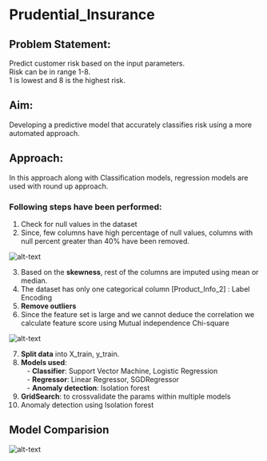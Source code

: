 # Prudential_Insurance

## **Problem Statement:**
Predict customer risk based on the input parameters.<br>
Risk can be in range 1-8.<br>
1 is lowest and 8 is the highest risk.<br>

## **Aim:**
Developing a predictive model that accurately classifies risk using a more automated approach.

## **Approach:**
In this approach along with Classification models, regression models are used with round up approach.

### Following steps have been performed:
1. Check for null values in the dataset
2. Since, few columns have high percentage of null values, columns with null percent greater than 40% have been removed.

![alt-text](https://github.com/HitPant/Prudential_Insurance/blob/main/images/missratio.jpg)

3. Based on the **skewness**, rest of the columns are imputed using mean or median.
4. The dataset has only one categorical column [Product_Info_2] : Label Encoding
5. **Remove outliers**
6. Since the feature set is large and we cannot deduce the correlation we calculate feature score using Mutual independence Chi-square

![alt-text](https://github.com/HitPant/Prudential_Insurance/blob/main/images/chi.jpg)

7. **Split data** into X_train, y_train.
8. **Models used**:<br>
&nbsp;&nbsp; - **Classifier**: Support Vector Machine, Logistic Regression<br>
&nbsp;&nbsp; - **Regressor**: Linear Regressor, SGDRegressor<br>
&nbsp;&nbsp; - **Anomaly detection**: Isolation forest
9. **GridSearch**: to crossvalidate the params within multiple models
10. Anomaly detection using Isolation forest

## Model Comparision
![alt-text](https://github.com/HitPant/Prudential_Insurance/blob/main/images/cmp.jpg)
